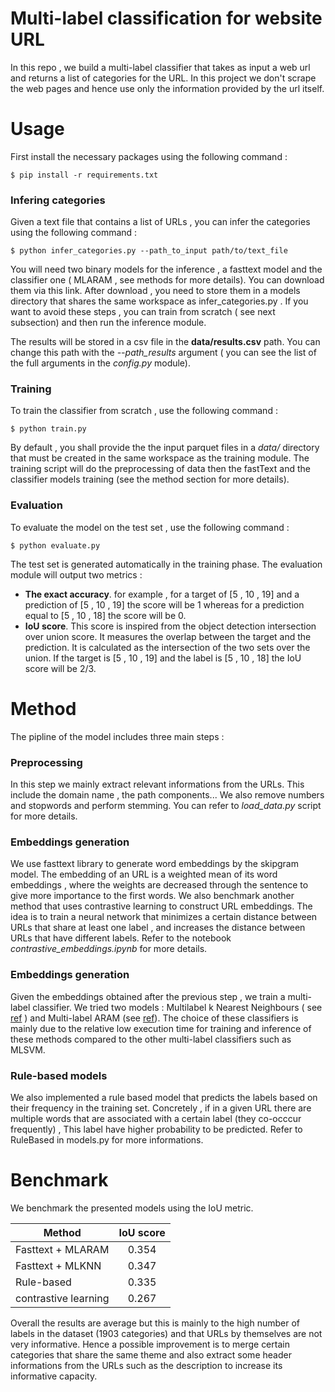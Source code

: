 # Multi-label classification for website URL
In this repo , we build a multi-label classifier that takes as input a web url and returns a list of categories for the URL. In this project we don't scrape the web pages and hence use only the information provided by the url itself. 

# Usage 
First install the necessary packages using the following command : 
```shell
$ pip install -r requirements.txt
```
### Infering categories
Given a text file that contains a list of URLs , you can infer the categories using the following command : 
```shell
$ python infer_categories.py --path_to_input path/to/text_file
```
You will need two binary models for the inference , a fasttext model and the classifier one ( MLARAM , see methods for more details). You can download them via this link. After download , you need to store them in a models directory that shares the same workspace as infer_categories.py . If you want to avoid these steps , you can train from scratch ( see next subsection) and then run the inference module. 

The results will be stored in a csv file in the **data/results.csv** path. You can change this path with the *--path_results* argument ( you can see the list of the full arguments in the *config.py* module). 

### Training
To train the classifier from scratch , use the following command :
```shell
$ python train.py
```
By default , you shall provide the the input parquet files in a *data/* directory that must be created in the same workspace as the training module. The training script will do the preprocessing of data then the fastText and the classifier models training  (see the method section for more details). 
### Evaluation 
To evaluate the model on the test set , use the following command :
```shell
$ python evaluate.py
```
The test set is generated automatically in the training phase. The evaluation module will output two metrics : 
* **The exact accuracy**. for example ,  for a target of [5 , 10 , 19] and a prediction of [5 , 10 , 19] the score will be 1 whereas for a prediction equal to [5 , 10 , 18] the score will be 0. 
* **IoU score**. This score is inspired from the object detection intersection over union score. It measures the overlap between the target and the prediction. It is calculated as the intersection of the two sets over the union. If the target is [5 , 10 , 19] and the label is [5 , 10 , 18] the IoU score will be 2/3. 

# Method 
The pipline of the model includes three main steps :
### Preprocessing 
In this step we mainly extract relevant informations from the URLs. This include the domain name , the path components... We also remove numbers and stopwords and perform stemming. You can refer to *load_data.py* script for more details. 
### Embeddings generation
We use fasttext library to generate word embeddings by the skipgram model. The embedding of an URL is a weighted mean of its word embeddings , where the weights are decreased through the sentence to give more importance to the first words. 
We also benchmark another method that uses contrastive learning to construct URL embeddings. The idea is to train a neural network that minimizes a certain distance between URLs that share at least one label , and increases the distance between URLs that have different labels. Refer to the notebook *contrastive_embeddings.ipynb* for more details. 
### Embeddings generation
Given the embeddings obtained after the previous step , we train a multi-label classifier. We tried two models : Multilabel k Nearest Neighbours ( see  [ref](https://cs.nju.edu.cn/zhouzh/zhouzh.files/publication/pr07.pdf) ) and Multi-label ARAM (see [ref](https://www.researchgate.net/publication/294088777_HARAM_a_hierarchical_ARAM_neural_network_for_large-scale_text_classification)). The choice of these classifiers is mainly due to the relative low execution time for training and inference of these methods compared to the other multi-label classifiers such as MLSVM.
### Rule-based models
We also implemented a rule based model that predicts the labels based on their frequency in the training set. Concretely , if in a given URL there are multiple words that are associated with a certain label (they co-occcur frequently) , This label have higher probability to be predicted. Refer to RuleBased in models.py for more informations. 

# Benchmark 
We benchmark the presented models using the IoU metric. 

| Method        | IoU score           
| ------------- |:-------------:|
| Fasttext + MLARAM     | 0.354 | 
| Fasttext + MLKNN      | 0.347 |  
| Rule-based | 0.335      |
| contrastive learning | 0.267      |

Overall the results are average but this is mainly to the high number of labels in the dataset (1903 categories) and that URLs by themselves are not very informative. Hence a possible improvement is to merge certain categories that share the same theme and also  extract some header informations from the URLs such as the description to increase its informative capacity. 
